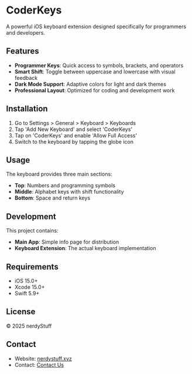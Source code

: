 # CoderKeys

A powerful iOS keyboard extension designed specifically for programmers and developers.

## Features

- **Programmer Keys**: Quick access to symbols, brackets, and operators
- **Smart Shift**: Toggle between uppercase and lowercase with visual feedback
- **Dark Mode Support**: Adaptive colors for light and dark themes
- **Professional Layout**: Optimized for coding and development work

## Installation

1. Go to Settings > General > Keyboard > Keyboards
2. Tap 'Add New Keyboard' and select 'CoderKeys'
3. Tap on 'CoderKeys' and enable 'Allow Full Access'
4. Switch to the keyboard by tapping the globe icon

## Usage

The keyboard provides three main sections:
- **Top**: Numbers and programming symbols
- **Middle**: Alphabet keys with shift functionality
- **Bottom**: Space and return keys

## Development

This project contains:
- **Main App**: Simple info page for distribution
- **Keyboard Extension**: The actual keyboard implementation

## Requirements

- iOS 15.0+
- Xcode 15.0+
- Swift 5.9+

## License

© 2025 nerdyStuff

## Contact

- Website: [nerdystuff.xyz](https://www.nerdystuff.xyz)
- Contact: [Contact Us](https://www.nerdystuff.xyz/pages/contact-us)